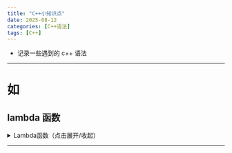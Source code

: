 ```yaml
---
title: "C++小知识点"
date: 2025-08-12 
categories: [C++语法]
tags: [C++]
---
```

- 记录一些遇到的 c++ 语法

---

# 如
## lambda 函数

<details>
<summary>Lambda函数（点击展开/收起）</summary>

Lambda表达式完整的声明格式如下：

```cpp
[capture list] (params list) mutable exception-> return type { function body }
//即[捕获外部变量列表] (形参列表) 指示符 异常设定-> 返回类型 { 函数体 }
```

捕获列表的作用，就是使lambda表达式内部能够重用所有的外部变量。捕获列表可以有如下的形式：

- `[]` 不捕获任何变量
- `[&]` 以引用方式捕获外部作用域的所有变量
- `[=]` 以赋值方式捕获外部作用域的所有变量
- `[=, &foo]` 以赋值方式捕获外部作用域所有变量，以引用方式捕获foo变量
- `[bar]` 以赋值方式捕获bar变量，不捕获其它变量
- `[this]` 捕获当前类的this指针，让lambda表达式拥有和当前类成员同样的访问权限，可以修改类的成员变量，使用类的成员函数。如果已经使用了&或者=，就默认添加此选项。
- `[x, &y]` x 按值捕获，y 按引用捕获。

参数列表就像普通函数的参数列表。如果不需要参数，可以省略 ()。

- `mutable` —— 允许修改按值捕获的变量副本，默认情况下，按值捕获的变量在 lambda 内是 const 的。加上 mutable 后可以改这个副本（不会改外部原变量）。
- 异常说明（C++11 起较少用）表示函数抛出异常的情况
- 返回类型后置语法，有些情况下编译器无法自动推导返回类型（比如 return 有不同类型时），需要显式写出。
- 函数体与普通函数体类似，除了能访问参数和全局变量等，还可访问捕获的变量。

</details>





---

